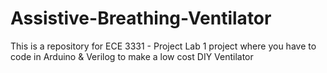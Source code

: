 # Assistive-Breathing-Ventilator
This is a repository for ECE 3331 - Project Lab 1 project where you have to code in Arduino &amp; Verilog to make a low cost DIY Ventilator

